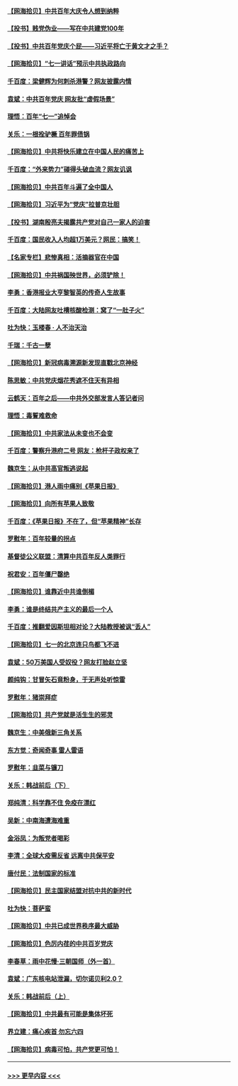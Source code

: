 #### [【网海拾贝】中共百年大庆令人想到纳粹](../pages/nsc993/n13068483.md?t=07060301) 
#### [【投书】贱党伪业——写在中共建党100年](../pages/nsc993/n13067843.md?t=07060301) 
#### [【投书】中共百年党庆个屁——习近平将亡于黄文才之手？](../pages/nsc993/n13067425.md?t=07060301) 
#### [【网海拾贝】“七一讲话”预示中共执政路向](../pages/nsc993/n13066434.md?t=07060301) 
#### [千百度：梁健辉为何刺杀港警？网友披露内情](../pages/nsc993/n13066979.md?t=07060301) 
#### [袁斌：中共百年党庆 网友批“虚假场景”](../pages/nsc993/n13066385.md?t=07060301) 
#### [理悟：百年“七一”追悼会](../pages/nsc993/n13066106.md?t=07060301) 
#### [关乐：一根拴驴橛 百年罪债锅](../pages/nsc993/n13066089.md?t=07060301) 
#### [【网海拾贝】中共将快乐建立在中国人民的痛苦上](../pages/nsc993/n13064939.md?t=07060301) 
#### [千百度：“外来势力”碰得头破血流？网友讥讽](../pages/nsc993/n13064878.md?t=07060301) 
#### [【网海拾贝】中共百年斗遍了全中国人](../pages/nsc993/n13060020.md?t=07060301) 
#### [【网海拾贝】习近平为“党庆”拉普京壮胆](../pages/nsc993/n13057781.md?t=07060301) 
#### [【投书】湖南殷亮夫揭露共产党对自己一家人的迫害](../pages/nsc993/n13057744.md?t=07060301) 
#### [千百度：国民收入人均超1万美元？网民：搞笑！](../pages/nsc993/n13057692.md?t=07060301) 
#### [【名家专栏】悲惨真相：活摘器官在中国](../pages/nsc993/n13056611.md?t=07060301) 
#### [【网海拾贝】中共祸国殃世界，必须铲除！](../pages/nsc993/n13056011.md?t=07060301) 
#### [李勇：香港报业大亨黎智英的传奇人生故事](../pages/nsc993/n13055258.md?t=07060301) 
#### [千百度：大陆网友吐槽核酸检测：窝了“一肚子火”](../pages/nsc993/n13055194.md?t=07060301) 
#### [吐为快：玉楼春 · 人不治天治](../pages/nsc993/n13054028.md?t=07060301) 
#### [千瑞：千古一孽](../pages/nsc993/n13054016.md?t=07060301) 
#### [【网海拾贝】新冠病毒溯源新发现直戳北京神经](../pages/nsc993/n13052425.md?t=07060301) 
#### [陈思敏：中共党庆烟花秀遮不住天有异相](../pages/nsc993/n13052020.md?t=07060301) 
#### [云鹤天：百年之后——中共外交部发言人答记者问](../pages/nsc993/n13051604.md?t=07060301) 
#### [理悟：毒誓难救命](../pages/nsc993/n13051601.md?t=07060301) 
#### [【网海拾贝】中共家法从未变也不会变](../pages/nsc993/n13050366.md?t=07060301) 
#### [千百度：警察升港府二号 网友：枪杆子政权来了](../pages/nsc993/n13050261.md?t=07060301) 
#### [魏京生：从中共高官叛逃说起](../pages/nsc993/n13048997.md?t=07060301) 
#### [【网海拾贝】港人雨中痛别《苹果日报》](../pages/nsc993/n13048941.md?t=07060301) 
#### [【网海拾贝】向所有苹果人致敬](../pages/nsc993/n13046795.md?t=07060301) 
#### [千百度：《苹果日报》不在了，但“苹果精神”长存](../pages/nsc993/n13046703.md?t=07060301) 
#### [罗慰年：百年较量的拐点](../pages/nsc993/n13046542.md?t=07060301) 
#### [基督徒公义联盟：清算中共百年反人类罪行](../pages/nsc993/n13046499.md?t=07060301) 
#### [祝君安：百年僵尸罄绝](../pages/nsc993/n13045595.md?t=07060301) 
#### [【网海拾贝】谁靠近中共谁倒楣](../pages/nsc993/n13044667.md?t=07060301) 
#### [李勇：谁是终结共产主义的最后一个人](../pages/nsc993/n13044397.md?t=07060301) 
#### [千百度：推翻爱因斯坦相对论？大陆教授被讽“丢人”](../pages/nsc993/n13043908.md?t=07060301) 
#### [【网海拾贝】七一的北京连只鸟都飞不进](../pages/nsc993/n13041377.md?t=07060301) 
#### [袁斌：50万美国人受奴役？网友打脸赵立坚](../pages/nsc993/n13041330.md?t=07060301) 
#### [颜纯钩：甘冒矢石竟粉身，于无声处听惊雷](../pages/nsc993/n13041140.md?t=07060301) 
#### [罗慰年：猪崇拜症](../pages/nsc993/n13041071.md?t=07060301) 
#### [【网海拾贝】共产党就是活生生的邪灵](../pages/nsc993/n13036627.md?t=07060301) 
#### [魏京生：中美俄新三角关系](../pages/nsc993/n13035986.md?t=07060301) 
#### [东方觉：奇闻奇事 雷人雷语](../pages/nsc993/n13035878.md?t=07060301) 
#### [罗慰年：韭菜与镰刀](../pages/nsc993/n13034374.md?t=07060301) 
#### [关乐：韩战前后（下）](../pages/nsc993/n13034113.md?t=07060301) 
#### [郑纯清：科学靠不住 免疫在漂红](../pages/nsc993/n13034093.md?t=07060301) 
#### [吴新：中南海遭海难重](../pages/nsc993/n13034084.md?t=07060301) 
#### [金浴凤：为叛党者喝彩](../pages/nsc993/n13034058.md?t=07060301) 
#### [李清：全球大疫需反省 远离中共保平安](../pages/nsc993/n13033784.md?t=07060301) 
#### [唐付民：法制国家的标准](../pages/nsc993/n13032944.md?t=07060301) 
#### [【网海拾贝】民主国家结盟对抗中共的新时代](../pages/nsc993/n13031717.md?t=07060301) 
#### [吐为快：菩萨蛮](../pages/nsc993/n13030033.md?t=07060301) 
#### [【网海拾贝】中共已成世界秩序最大威胁](../pages/nsc993/n13028138.md?t=07060301) 
#### [【网海拾贝】色厉内荏的中共百岁党庆](../pages/nsc993/n13025582.md?t=07060301) 
#### [李春草：雨中花慢‧三朝国师（外一首）](../pages/nsc993/n13025567.md?t=07060301) 
#### [袁斌：广东核电站泄漏，切尔诺贝利2.0？](../pages/nsc993/n13025475.md?t=07060301) 
#### [关乐：韩战前后（上）](../pages/nsc993/n13025387.md?t=07060301) 
#### [【网海拾贝】中共最有可能是集体坏死](../pages/nsc993/n13023101.md?t=07060301) 
#### [界立建：痛心疾首 勿忘六四](../pages/nsc993/n13022339.md?t=07060301) 
#### [【网海拾贝】病毒可怕，共产党更可怕！](../pages/nsc993/n13020728.md?t=07060301) 

----
#### [ >>> 更早内容 <<< ](../indexes/nsc993-earlier.md)
